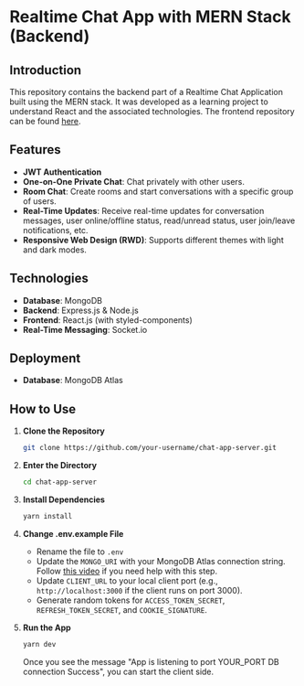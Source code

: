 # Realtime Chat App with MERN Stack (Backend)

## Introduction
This repository contains the backend part of a Realtime Chat Application built using the MERN stack. It was developed as a learning project to understand React and the associated technologies. The frontend repository can be found [here](https://github.com/your-username/chat-app-client).

## Features
- **JWT Authentication**
- **One-on-One Private Chat**: Chat privately with other users.
- **Room Chat**: Create rooms and start conversations with a specific group of users.
- **Real-Time Updates**: Receive real-time updates for conversation messages, user online/offline status, read/unread status, user join/leave notifications, etc.
- **Responsive Web Design (RWD)**: Supports different themes with light and dark modes.

## Technologies
- **Database**: MongoDB
- **Backend**: Express.js & Node.js
- **Frontend**: React.js (with styled-components)
- **Real-Time Messaging**: Socket.io

## Deployment
- **Database**: MongoDB Atlas




## How to Use

1. **Clone the Repository**
    ```sh
    git clone https://github.com/your-username/chat-app-server.git
    ```

2. **Enter the Directory**
    ```sh
    cd chat-app-server
    ```

3. **Install Dependencies**
    ```sh
    yarn install
    ```

4. **Change .env.example File**
    - Rename the file to `.env`
    - Update the `MONGO_URI` with your MongoDB Atlas connection string. Follow [this video](https://www.youtube.com/watch?v=your-video-link) if you need help with this step.
    - Update `CLIENT_URL` to your local client port (e.g., `http://localhost:3000` if the client runs on port 3000).
    - Generate random tokens for `ACCESS_TOKEN_SECRET`, `REFRESH_TOKEN_SECRET`, and `COOKIE_SIGNATURE`.

5. **Run the App**
    ```sh
    yarn dev
    ```
    Once you see the message "App is listening to port YOUR_PORT DB connection Success", you can start the client side.



